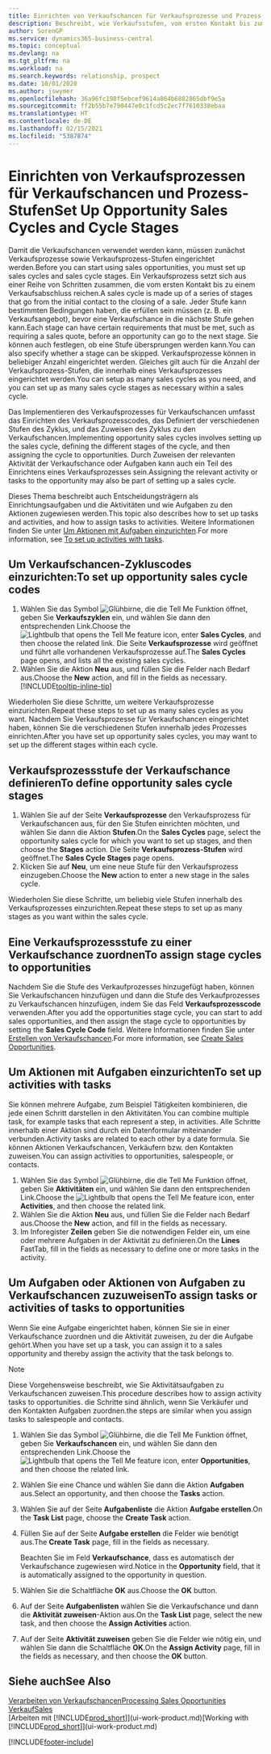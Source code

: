 ```yaml
---
title: Einrichten von Verkaufschancen für Verkaufsprozesse und Prozess-Stufen| Microsoft Docs
description: Beschreibt, wie Verkaufsstufen, vom ersten Kontakt bis zum Schließen definiert, einen Verkaufsprozess erstellt und diesen zu Verkaufschancen in Business Central zuweist.
author: SorenGP
ms.service: dynamics365-business-central
ms.topic: conceptual
ms.devlang: na
ms.tgt_pltfrm: na
ms.workload: na
ms.search.keywords: relationship, prospect
ms.date: 10/01/2020
ms.author: jswymer
ms.openlocfilehash: 36a96fc198f5ebcef9614a864b6882865dbf9e5a
ms.sourcegitcommit: ff2b55b7e790447e0c1fcd5c2ec7f7610338ebaa
ms.translationtype: HT
ms.contentlocale: de-DE
ms.lasthandoff: 02/15/2021
ms.locfileid: "5387874"
---
```

# <a name="set-up-opportunity-sales-cycles-and-cycle-stages"></a><span data-ttu-id="c8166-103">Einrichten von Verkaufsprozessen für Verkaufschancen und Prozess-Stufen</span><span class="sxs-lookup"><span data-stu-id="c8166-103">Set Up Opportunity Sales Cycles and Cycle Stages</span></span>
<span data-ttu-id="c8166-104">Damit die Verkaufschancen verwendet werden kann, müssen zunächst Verkaufsprozesse sowie Verkaufsprozess-Stufen eingerichtet werden.</span><span class="sxs-lookup"><span data-stu-id="c8166-104">Before you can start using sales opportunities, you must set up sales cycles and sales cycle stages.</span></span> <span data-ttu-id="c8166-105">Ein Verkaufsprozess setzt sich aus einer Reihe von Schritten zusammen, die vom ersten Kontakt bis zu einem Verkaufsabschluss reichen.</span><span class="sxs-lookup"><span data-stu-id="c8166-105">A sales cycle is made up of a series of stages that go from the initial contact to the closing of a sale.</span></span> <span data-ttu-id="c8166-106">Jeder Stufe kann bestimmten Bedingungen haben, die erfüllen sein müssen (z. B. ein Verkaufsangebot), bevor eine Verkaufschance in die nächste Stufe gehen kann.</span><span class="sxs-lookup"><span data-stu-id="c8166-106">Each stage can have certain requirements that must be met, such as requiring a sales quote, before an opportunity can go to the next stage.</span></span> <span data-ttu-id="c8166-107">Sie können auch festlegen, ob eine Stufe übersprungen werden kann.</span><span class="sxs-lookup"><span data-stu-id="c8166-107">You can also specify whether a stage can be skipped.</span></span> <span data-ttu-id="c8166-108">Verkaufsprozesse können in beliebiger Anzahl eingerichtet werden. Gleiches gilt auch für die Anzahl der Verkaufsprozess-Stufen, die innerhalb eines Verkaufsprozesses eingerichtet werden.</span><span class="sxs-lookup"><span data-stu-id="c8166-108">You can setup as many sales cycles as you need, and you can set up as many sales cycle stages as necessary within a sales cycle.</span></span>

<span data-ttu-id="c8166-109">Das Implementieren des Verkaufsprozesses für Verkaufschancen umfasst das Einrichten des Verkaufsprozesscodes, das Definiert der verschiedenen Stufen des Zyklus, und das Zuweisen des Zyklus zu den Verkaufschancen.</span><span class="sxs-lookup"><span data-stu-id="c8166-109">Implementing opportunity sales cycles involves setting up the sales cycle, defining the different stages of the cycle, and then assigning the cycle to opportunities.</span></span> <span data-ttu-id="c8166-110">Durch Zuweisen der relevanten Aktivität der Verkaufschance oder Aufgaben kann auch ein Teil des Einrichtens eines Verkaufsprozesses sein.</span><span class="sxs-lookup"><span data-stu-id="c8166-110">Assigning the relevant activity or tasks to the opportunity may also be part of setting up a sales cycle.</span></span>

<span data-ttu-id="c8166-111">Dieses Thema beschreibt auch Entscheidungsträgern als Einrichtungsaufgaben und die Aktivitäten und wie Aufgaben zu den Aktionen zugewiesen werden.</span><span class="sxs-lookup"><span data-stu-id="c8166-111">This topic also describes how to set up tasks and activities, and how to assign tasks to activities.</span></span> <span data-ttu-id="c8166-112">Weitere Informationen finden Sie unter [Um Aktionen mit Aufgaben einzurichten](marketing-how-setup-opportunity-sales-cycles-stages.md#to-set-up-activities-with-tasks).</span><span class="sxs-lookup"><span data-stu-id="c8166-112">For more information, see [To set up activities with tasks](marketing-how-setup-opportunity-sales-cycles-stages.md#to-set-up-activities-with-tasks).</span></span>

## <a name="to-set-up-opportunity-sales-cycle-codes"></a><span data-ttu-id="c8166-113">Um Verkaufschancen-Zykluscodes einzurichten:</span><span class="sxs-lookup"><span data-stu-id="c8166-113">To set up opportunity sales cycle codes</span></span>
1. <span data-ttu-id="c8166-114">Wählen Sie das Symbol ![Glühbirne, die die Tell Me Funktion öffnet](media/ui-search/search_small.png "Was möchten Sie tun?"), geben Sie **Verkaufszyklen** ein, und wählen Sie dann den entsprechenden Link.</span><span class="sxs-lookup"><span data-stu-id="c8166-114">Choose the ![Lightbulb that opens the Tell Me feature](media/ui-search/search_small.png "Tell me what you want to do") icon, enter **Sales Cycles**, and then choose the related link.</span></span> <span data-ttu-id="c8166-115">Die Seite **Verkaufsprozesse** wird geöffnet und führt alle vorhandenen Verkaufsprozesse auf.</span><span class="sxs-lookup"><span data-stu-id="c8166-115">The **Sales Cycles** page opens, and lists all the existing sales cycles.</span></span>
2. <span data-ttu-id="c8166-116">Wählen Sie die Aktion **Neu** aus, und füllen Sie die Felder nach Bedarf aus.</span><span class="sxs-lookup"><span data-stu-id="c8166-116">Choose the **New** action, and fill in the fields as necessary.</span></span> [!INCLUDE[tooltip-inline-tip](includes/tooltip-inline-tip_md.md)]

<span data-ttu-id="c8166-117">Wiederholen Sie diese Schritte, um weitere Verkaufsprozesse einzurichten.</span><span class="sxs-lookup"><span data-stu-id="c8166-117">Repeat these steps to set up as many sales cycles as you want.</span></span> <span data-ttu-id="c8166-118">Nachdem Sie Verkaufsprozesse für Verkaufschancen eingerichtet haben, können Sie die verschiedenen Stufen innerhalb jedes Prozesses einrichten.</span><span class="sxs-lookup"><span data-stu-id="c8166-118">After you have set up opportunity sales cycles, you may want to set up the different stages within each cycle.</span></span>

## <a name="to-define-opportunity-sales-cycle-stages"></a><span data-ttu-id="c8166-119">Verkaufsprozessstufe der Verkaufschance definieren</span><span class="sxs-lookup"><span data-stu-id="c8166-119">To define opportunity sales cycle stages</span></span>
1. <span data-ttu-id="c8166-120">Wählen Sie auf der Seite **Verkaufsprozesse** den Verkaufsprozess für Verkaufschancen aus, für den Sie Stufen einrichten möchten, und wählen Sie dann die Aktion **Stufen**.</span><span class="sxs-lookup"><span data-stu-id="c8166-120">On the **Sales Cycles** page, select the opportunity sales cycle for which you want to set up stages, and then choose the **Stages** action.</span></span> <span data-ttu-id="c8166-121">Die Seite **Verkaufsprozess-Stufen** wird geöffnet.</span><span class="sxs-lookup"><span data-stu-id="c8166-121">The **Sales Cycle Stages** page opens.</span></span>
2. <span data-ttu-id="c8166-122">Klicken Sie auf **Neu**, um eine neue Stufe für den Verkaufsprozess einzugeben.</span><span class="sxs-lookup"><span data-stu-id="c8166-122">Choose the **New** action to enter a new stage in the sales cycle.</span></span>

<span data-ttu-id="c8166-123">Wiederholen Sie diese Schritte, um beliebig viele Stufen innerhalb des Verkaufsprozesses einzurichten.</span><span class="sxs-lookup"><span data-stu-id="c8166-123">Repeat these steps to set up as many stages as you want within the sales cycle.</span></span>

## <a name="to-assign-stage-cycles-to-opportunities"></a><span data-ttu-id="c8166-124">Eine Verkaufsprozessstufe zu einer Verkaufschance zuordnen</span><span class="sxs-lookup"><span data-stu-id="c8166-124">To assign stage cycles to opportunities</span></span>
<span data-ttu-id="c8166-125">Nachdem Sie die Stufe des Verkaufprozesses hinzugefügt haben, können Sie Verkaufschancen hinzufügen und dann die Stufe des Verkaufprozesses zu Verkaufschancen hinzufügen, indem Sie das Feld **Verkaufsprozesscode** verwenden.</span><span class="sxs-lookup"><span data-stu-id="c8166-125">After you add the opportunities stage cycle, you can start to add sales opportunities, and then assign the stage cycle to opportunities by setting the **Sales Cycle Code** field.</span></span> <span data-ttu-id="c8166-126">Weitere Informationen finden Sie unter [Erstellen von Verkaufschancen](marketing-how-create-opportunities.md).</span><span class="sxs-lookup"><span data-stu-id="c8166-126">For more information, see [Create Sales Opportunities](marketing-how-create-opportunities.md).</span></span>

## <a name="to-set-up-activities-with-tasks"></a><span data-ttu-id="c8166-127">Um Aktionen mit Aufgaben einzurichten</span><span class="sxs-lookup"><span data-stu-id="c8166-127">To set up activities with tasks</span></span>
<span data-ttu-id="c8166-128">Sie können mehrere Aufgabe, zum Beispiel Tätigkeiten kombinieren, die jede einen Schritt darstellen in den Aktivitäten.</span><span class="sxs-lookup"><span data-stu-id="c8166-128">You can combine multiple task, for example tasks that each represent a step, in activities.</span></span> <span data-ttu-id="c8166-129">Alle Schritte innerhalb einer Aktion sind durch ein Datenformular miteinander verbunden.</span><span class="sxs-lookup"><span data-stu-id="c8166-129">Activity tasks are related to each other by a date formula.</span></span> <span data-ttu-id="c8166-130">Sie können Aktionen Verkaufschancen, Verkäufern bzw. den Kontakten zuweisen.</span><span class="sxs-lookup"><span data-stu-id="c8166-130">You can assign activities to opportunities, salespeople, or contacts.</span></span>

1. <span data-ttu-id="c8166-131">Wählen Sie das Symbol ![Glühbirne, die die Tell Me Funktion öffnet](media/ui-search/search_small.png "Was möchten Sie tun?"), geben Sie **Aktivitäten** ein, und wählen Sie dann den entsprechenden Link.</span><span class="sxs-lookup"><span data-stu-id="c8166-131">Choose the ![Lightbulb that opens the Tell Me feature](media/ui-search/search_small.png "Tell me what you want to do") icon, enter **Activities**, and then choose the related link.</span></span>
2. <span data-ttu-id="c8166-132">Wählen Sie die Aktion **Neu** aus, und füllen Sie die Felder nach Bedarf aus.</span><span class="sxs-lookup"><span data-stu-id="c8166-132">Choose the **New** action, and fill in the fields as necessary.</span></span>
3. <span data-ttu-id="c8166-133">Im Inforegister **Zeilen** geben Sie die notwendigen Felder ein, um eine oder mehrere Aufgaben in der Aktivität zu definieren.</span><span class="sxs-lookup"><span data-stu-id="c8166-133">On the **Lines** FastTab, fill in the fields as necessary to define one or more tasks in the activity.</span></span>

## <a name="to-assign-tasks-or-activities-of-tasks-to-opportunities"></a><span data-ttu-id="c8166-134">Um Aufgaben oder Aktionen von Aufgaben zu Verkaufschancen zuzuweisen</span><span class="sxs-lookup"><span data-stu-id="c8166-134">To assign tasks or activities of tasks to opportunities</span></span>
<span data-ttu-id="c8166-135">Wenn Sie eine Aufgabe eingerichtet haben, können Sie sie in einer Verkaufschance zuordnen und die Aktivität zuweisen, zu der die Aufgabe gehört.</span><span class="sxs-lookup"><span data-stu-id="c8166-135">When you have set up a task, you can assign it to a sales opportunity and thereby assign the activity that the task belongs to.</span></span>

> [!NOTE]  
>   <span data-ttu-id="c8166-136">Diese Vorgehensweise beschreibt, wie Sie Aktivitätsaufgaben zu Verkaufschancen zuweisen.</span><span class="sxs-lookup"><span data-stu-id="c8166-136">This procedure describes how to assign activity tasks to opportunities.</span></span> <span data-ttu-id="c8166-137">die Schritte sind ähnlich, wenn Sie Verkäufer und den Kontakten Aufgaben zuordnen.</span><span class="sxs-lookup"><span data-stu-id="c8166-137">the steps are similar when you assign tasks to salespeople and contacts.</span></span>

1. <span data-ttu-id="c8166-138">Wählen Sie das Symbol ![Glühbirne, die die Tell Me Funktion öffnet](media/ui-search/search_small.png "Was möchten Sie tun?"), geben Sie **Verkaufschancen** ein, und wählen Sie dann den entsprechenden Link.</span><span class="sxs-lookup"><span data-stu-id="c8166-138">Choose the ![Lightbulb that opens the Tell Me feature](media/ui-search/search_small.png "Tell me what you want to do") icon, enter **Opportunities**, and then choose the related link.</span></span>
2. <span data-ttu-id="c8166-139">Wählen Sie eine Chance und wählen Sie dann die Aktion **Aufgaben** aus.</span><span class="sxs-lookup"><span data-stu-id="c8166-139">Select an opportunity, and then choose the **Tasks** action.</span></span>
3. <span data-ttu-id="c8166-140">Wählen Sie auf der Seite **Aufgabenliste** die Aktion **Aufgabe erstellen**.</span><span class="sxs-lookup"><span data-stu-id="c8166-140">On the **Task List** page, choose the **Create Task** action.</span></span>
4.  <span data-ttu-id="c8166-141">Füllen Sie auf der Seite **Aufgabe erstellen** die Felder wie benötigt aus.</span><span class="sxs-lookup"><span data-stu-id="c8166-141">The **Create Task** page, fill in the fields as necessary.</span></span>

    <span data-ttu-id="c8166-142">Beachten Sie im Feld **Verkaufschance**, dass es automatisch der Verkaufschance zugewiesen wird.</span><span class="sxs-lookup"><span data-stu-id="c8166-142">Notice in the **Opportunity** field, that it is automatically assigned to the opportunity in question.</span></span>
5. <span data-ttu-id="c8166-143">Wählen Sie die Schaltfläche **OK** aus.</span><span class="sxs-lookup"><span data-stu-id="c8166-143">Choose the **OK** button.</span></span>
6. <span data-ttu-id="c8166-144">Auf der Seite **Aufgabenlisten** wählen Sie die Verkaufschance und dann die **Aktivität zuweisen**-Aktion aus.</span><span class="sxs-lookup"><span data-stu-id="c8166-144">On the **Task List** page, select the new task, and then choose the **Assign Activities** action.</span></span>
7. <span data-ttu-id="c8166-145">Auf der Seite **Aktivität zuweisen** geben Sie die Felder wie nötig ein, und wählen Sie dann die Schaltfläche **OK**.</span><span class="sxs-lookup"><span data-stu-id="c8166-145">On the **Assign Activity** page, fill in the fields as necessary, and then choose the **OK** button.</span></span>

## <a name="see-also"></a><span data-ttu-id="c8166-146">Siehe auch</span><span class="sxs-lookup"><span data-stu-id="c8166-146">See Also</span></span>
[<span data-ttu-id="c8166-147">Verarbeiten von Verkaufschancen</span><span class="sxs-lookup"><span data-stu-id="c8166-147">Processing Sales Opportunities</span></span>](marketing-processing-sales-opportunities.md)  
[<span data-ttu-id="c8166-148">Verkauf</span><span class="sxs-lookup"><span data-stu-id="c8166-148">Sales</span></span>](sales-manage-sales.md)  
<span data-ttu-id="c8166-149">[Arbeiten mit [!INCLUDE[prod_short](includes/prod_short.md)]](ui-work-product.md)</span><span class="sxs-lookup"><span data-stu-id="c8166-149">[Working with [!INCLUDE[prod_short](includes/prod_short.md)]](ui-work-product.md)</span></span>


[!INCLUDE[footer-include](includes/footer-banner.md)]
